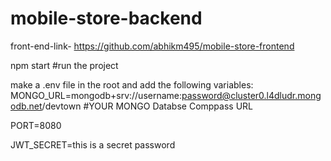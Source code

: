 # mobile-store-backend

front-end-link- https://github.com/abhikm495/mobile-store-frontend

npm start #run the project

make a .env file in the root and add the following variables:
MONGO_URL=mongodb+srv://username:password@cluster0.l4dludr.mongodb.net/devtown #YOUR MONGO Databse Comppass URL

PORT=8080

JWT_SECRET=this is a secret password

